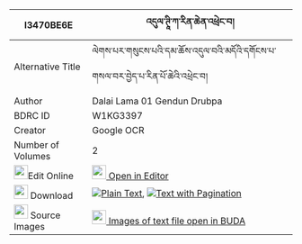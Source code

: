 |I3470BE6E|འདུལ་ཊཱི་ཀ་རིན་ཆེན་འཕྲེང་བ། 
| --- | --- 
|Alternative Title |ལེགས་པར་གསུངས་པའི་དམ་ཆོས་འདུལ་བའི་མདོའི་དགོངས་པ་གསལ་བར་བྱེད་པ་རིན་པོ་ཆེའི་འཕྲེང་བ།
|Author| Dalai Lama 01 Gendun Drubpa
|BDRC ID | W1KG3397
|Creator | Google OCR
|Number of Volumes| 2
|<img width="25" src="https://img.icons8.com/color/25/000000/edit-property.png">Edit Online| [<img width="25" src="https://avatars.githubusercontent.com/u/45091458?s=200&v=4"> Open in Editor](http://editor.openpecha.org/I3470BE6E)
|<img width="25" src="https://img.icons8.com/fluent/48/000000/download-2.png"/>  Download | [![](https://img.icons8.com/color/20/000000/txt.png)Plain Text](https://github.com/Openpecha/I3470BE6E/releases/download/v1/dul_ti_ka_rinchen_trengwa_plain_I3470BE6E.zip), [![](https://img.icons8.com/color/20/000000/txt.png)Text with Pagination](https://github.com/Openpecha/I3470BE6E/releases/download/v1/dul_ti_ka_rinchen_trengwa_pages_I3470BE6E.zip)
|<img width="25" src="https://img.icons8.com/plasticine/100/000000/pictures-folder.png"/>  Source Images | [<img width="25" src="https://library.bdrc.io/icons/BUDA-small.svg"> Images of text file open in BUDA](https://library.bdrc.io/show/bdr:W1KG3397)